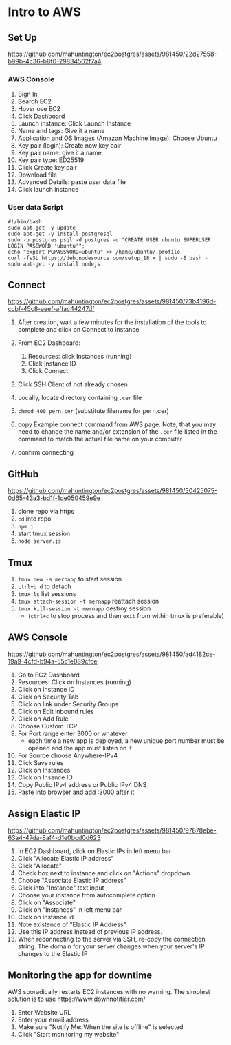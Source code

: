 # Intro to AWS

## Set Up

https://github.com/mahuntington/ec2postgres/assets/981450/22d27558-b99b-4c36-b8f0-29834562f7a4

### AWS Console

1. Sign In
1. Search EC2
1. Hover ove EC2
1. Click Dashboard
1. Launch instance: Click Launch Instance
1. Name and tags: Give it a name
1. Application and OS Images (Amazon Machine Image): Choose Ubuntu
1. Key pair (login): Create new key pair
1. Key pair name: give it a name
1. Key pair type: ED25519
1. Click Create key pair
1. Download file
1. Advanced Details: paste user data file
1. Click launch instance

### User data Script

```
#!/bin/bash
sudo apt-get -y update
sudo apt-get -y install postgresql
sudo -u postgres psql -d postgres -c "CREATE USER ubuntu SUPERUSER LOGIN PASSWORD 'ubuntu'";
echo "export PGPASSWORD=ubuntu" >> /home/ubuntu/.profile
curl -fsSL https://deb.nodesource.com/setup_18.x | sudo -E bash - 
sudo apt-get -y install nodejs
```

## Connect

https://github.com/mahuntington/ec2postgres/assets/981450/73b4196d-ccbf-45c8-aeef-affac44247df

1. After creation, wait a few minutes for the installation of the tools to complete and click on Connect to instance
1. From EC2 Dashboard:

    1. Resources: click Instances (running)
    1. Click Instance ID
    1. Click Connect

1. Click SSH Client of not already chosen
1. Locally, locate directory containing `.cer` file
1. `chmod 400 pern.cer` (substitute filename for pern.cer)
1. copy Example connect command from AWS page.  Note, that you may need to change the name and/or extension of the `.cer` file listed in the command to match the actual file name on your computer
1. confirm connecting

## GitHub

https://github.com/mahuntington/ec2postgres/assets/981450/30425075-0d65-43a3-bd1f-1de050459e9e

1. clone repo via https
1. `cd` into repo
1. `npm i`
1. start tmux session
1. `node server.js`

## Tmux

1. `tmux new -s mernapp` to start session
1. `ctrl+b d` to detach
1. `tmux ls` list sessions
1. `tmux attach-session -t mernapp` reattach session
1. `tmux kill-session -t mernapp` destroy session
    - (`ctrl+c` to stop process and then `exit` from within tmux is preferable)

## AWS Console

https://github.com/mahuntington/ec2postgres/assets/981450/ad4182ce-19a9-4cfd-b94a-55c1e089cfce

1. Go to EC2 Dashboard
1. Resources: Click on Instances (running)
1. Click on Instance ID
1. Click on Security Tab
1. Click on link under Security Groups
1. Click on Edit inbound rules
1. Click on Add Rule
1. Choose Custom TCP
1. For Port range enter 3000 or whatever
    - each time a new app is deployed, a new unique port number must be opened and the app must listen on it
1. For Source choose Anywhere-IPv4
1. Click Save rules
1. Click on Instances
1. Click on Insance ID
1. Copy Public IPv4 address or Public IPv4 DNS
1. Paste into browser and add :3000 after it

## Assign Elastic IP

https://github.com/mahuntington/ec2postgres/assets/981450/97878ebe-63a4-47da-8af4-d1e0bcd0d623

1. In EC2 Dashboard, click on Elastic IPs in left menu bar
1. Click "Allocate Elastic IP address"
1. Click "Allocate"
1. Check box next to instance and click on "Actions" dropdown
1. Choose "Associate Elastic IP address"
1. Click into "Instance" text input
1. Choose your instance from autocomplete option
1. Click on "Associate"
1. Click on "Instances" in left menu bar
1. Click on instance id
1. Note existence of "Elastic IP Address"
1. Use this IP address instead of previous IP address.
1. When reconnecting to the server via SSH, re-copy the connection string.  The domain for your server changes when your server's IP changes to the Elastic IP

## Monitoring the app for downtime

AWS sporadically restarts EC2 instances with no warning.  The simplest solution is to use https://www.downnotifier.com/

1. Enter Website URL
1. Enter your email address
1. Make sure "Notify Me: When the site is offline" is selected
1. Click "Start monitoring my website"
